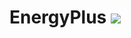 EnergyPlus [![](https://img.shields.io/github/downloads/nrel/emerge/total.svg?colorB=FF7300)]()
===================================================================================================
